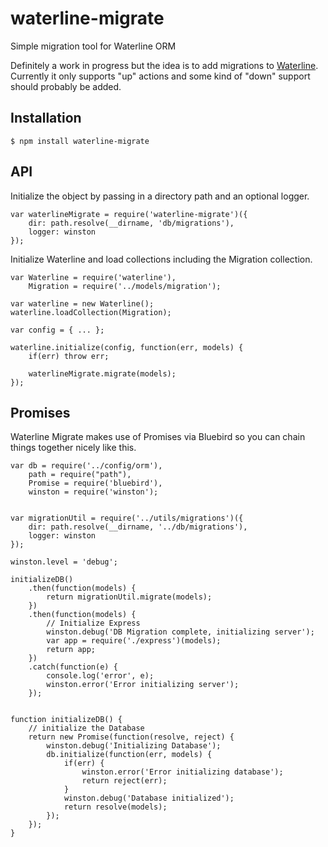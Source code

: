 # waterline-migrate
Simple migration tool for Waterline ORM

Definitely a work in progress but the idea is to add migrations to [Waterline](https://github.com/balderdashy/waterline).  Currently it only supports "up" actions and some kind of "down" support should probably be added.  

## Installation

`$ npm install waterline-migrate`

## API

Initialize the object by passing in a directory path and an optional logger.

```
var waterlineMigrate = require('waterline-migrate')({
    dir: path.resolve(__dirname, 'db/migrations'),
    logger: winston
});
```

Initialize Waterline and load collections including the Migration collection.

```
var Waterline = require('waterline'),
	Migration = require('../models/migration');

var waterline = new Waterline();
waterline.loadCollection(Migration);

var config = { ... };

waterline.initialize(config, function(err, models) {
	if(err) throw err;

	waterlineMigrate.migrate(models);
});
```

## Promises

Waterline Migrate makes use of Promises via Bluebird so you can chain things together nicely like this.

```
var db = require('../config/orm'),
    path = require("path"),
    Promise = require('bluebird'),
    winston = require('winston');


var migrationUtil = require('../utils/migrations')({
    dir: path.resolve(__dirname, '../db/migrations'),
    logger: winston
});

winston.level = 'debug';

initializeDB()
    .then(function(models) {
        return migrationUtil.migrate(models);
    })
    .then(function(models) {
        // Initialize Express
        winston.debug('DB Migration complete, initializing server');
        var app = require('./express')(models);
        return app;
    })
    .catch(function(e) {
        console.log('error', e);
        winston.error('Error initializing server');
    });


function initializeDB() {
    // initialize the Database
    return new Promise(function(resolve, reject) {
        winston.debug('Initializing Database');
        db.initialize(function(err, models) {
            if(err) {
                winston.error('Error initializing database');
                return reject(err);
            }
            winston.debug('Database initialized');
            return resolve(models);
        });
    });
}
```
	